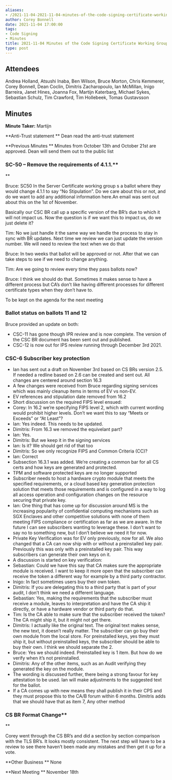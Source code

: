 ```yaml
---
aliases:
- /2021-11-04-2021-11-04-minutes-of-the-code-signing-certificate-working-group/
author: Corey Bonnell
date: 2021-11-04 17:00:00
tags:
- Code Signing
- Minutes
title: 2021-11-04 Minutes of the Code Signing Certificate Working Group
type: post
---
```


## Attendees 

Andrea Holland, Atsushi Inaba, Ben Wilson, Bruce Morton, Chris Kemmerer, Corey Bonnell, Dean Coclin, Dimitris Zacharopoulo, Ian McMillan, Inigo Barreira, Janet Hines, Joanna Fox, Martijn Katerbarg, Michael Sykes, Sebastian Schulz, Tim Crawford, Tim Hollebeek, Tomas Gustavsson

## Minutes 

**Minute Taker:** Martijn

**Anti-Trust statement
** Dean read the anti-trust statement

**Previous Minutes
** Minutes from October 13th and October 21st are approved. Dean will send them out to the public list

### SC-50 – Remove the requirements of 4.1.1.**

** 

Bruce: SC50 In the Server Certificate working group s a ballot where they would change 4.1.1 to say “No Stipulation”. Do we care about this or not, and do we want to add any additional information here.An email was sent out about this on the 1st of November.

Basically our CSC BR call up a specific version of the BR’s due to which it will not impact us. Now the question is if we want this to impact us, do we just delete it?

Tim: No we just handle it the same way we handle the process to stay in sync with BR updates. Next time we review we can just update the version number. We will need to review the text when we do that

Bruce: In two weeks that ballot will be approved or not. After that we can take steps to see if we need to change anything.

Tim: Are we going to review every time they pass ballots now?

Bruce: I think we should do that. Sometimes it makes sense to have a different process but CA’s don’t like having different processes for different certificate types when they don’t have to.

To be kept on the agenda for the next meeting

### Ballot status on ballots 11 and 12 

Bruce provided an update on both:

- CSC-11 has gone though IPR review and is now complete. The version of the CSC BR document has been sent out and published.
- CSC-12 is now out for IPS review running through December 3rd 2021.

### CSC-6 Subscriber key protection 

- Ian has sent out a draft on November 3rd based on CS BRs version 2.5. If needed a redline based on 2.6 can be created and sent out. All changes are centered around section 16.3
- A few changes were received from Bruce regarding signing services which was mainly cleanup items in terms of EV vs non-EV.
- EV references and stipulation date removed from 16.2
- Short discussion on the required FIPS level ensued:
- Corey: In 16.2 we’re specifying FIPS level 2, which with current wording would prohibit higher levels. Don’t we want this to say “Meets or Exceeds” or “At Least”?
- Ian: Yes indeed. This needs to be updated.
- Dimitris: From 16.3 we removed the equivelant part?
- Ian: Yes.
- Dimitris: But we keep it in the signing services
- Ian: Is it? We should get rid of that too
- Dimitris: So we only recognize FIPS and Common Criteria (CC)?
- Ian: Correct
- Subsection 16.3.1 was added. We’re creating a common bar for all CS certs and how keys are generated and protected.
- TPM and software protected keys are no longer supported
- Subscriber needs to host a hardware crypto module that meets the specified requirements, or a cloud based key generation protection solution that meets those requirements and is configured in a way to log all access operation and configuration changes on the resource securing that private key.
- Ian: One thing that has come up for discussion around MS is the increasing popularity of confidential computing mechanisms such as SGX Enclaves and other competitive solutions with none of them meeting FIPS compliance or certification as far as we are aware. In the future I can see subscribers wanting to leverage these. I don’t want to say no to something new, but I don’t believe we need it for now.
- Private Key Verification was for EV only previously, now for all. We also changed that a CA can now ship with or without a preinstalled key pair. Previously this was only with a preinstalled key pair. This way subscribers can generate their own keys on it.
- A discussion is started on key verification:
- Sebastian: Could we have this say that CA makes sure the appropriate module is received. I want to keep it more open that the subscriber can receive the token a different way for example by a third party contractor.
- Inigo: In fact sometimes users buy their own token.
- Dimitris: If you are delegating this to a third party that is part of your audit, I don’t think we need a different language.
- Sebastian: Yes, making the requirements that the subscriber must receive a module, leaves to interpretation and have the CA ship it directly, or have a hardware vendor or third party do that.
- Tim: Is the CA able to make sure that the subscriber received the token? The CA might ship it, but it might not get there.
- Dimitris: I actually like the original text. The original text makes sense, the new text, it doesn’t really matter. The subscriber can go buy their own module from the local store. For preinstalled keys, yes they must ship it, but without preinstalled keys, the subscriber should be able to buy their own. I think we should separate the 2.
- Bruce: Yes we should indeed. Preinstalled key is 1 item. But how do we verify when it’s not preinstalled.
- Dimitris: Any of the other items, such as an Audit verifying they generated the key on the module.
- The wording is discussed further, there being a strong favour for key attestation to be used. Ian will make adjustments to the suggested text for the ballot.
- If a CA comes up with new means they shall publish it in their CPS and they must propose this to the CA/B forum within 6 months. Dimitris adds that we should have that as item 7, Any other method

### CS BR Format Change**

** 

Corey went through the CS BR’s and did a section by section comparison with the TLS BR’s. It looks mostly consistent. The next step will have to be a review to see there haven’t been made any mistakes and then get it up for a vote.

**Other Business
** None

**Next Meeting
** November 18th